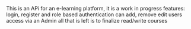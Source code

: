 This is an APi for an e-learning platform, it is a work in progress
features: login, register and role based authentication
can add, remove edit users access via an Admin
all that is left is to finalize read/write courses
